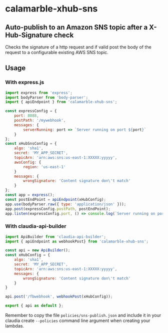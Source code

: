 # calamarble-xhub-sns
## Auto-publish to an Amazon SNS topic after a X-Hub-Signature check

Checks the signature of a http request and if valid post the body of the request
to a configurable existing AWS SNS topic.

## Usage

### With express.js

```javascript
import express from 'express';
import bodyParser from 'body-parser';
import { apiEndpoint } from 'calamarble-xhub-sns';

const expressConfig = {
    port: 8088,
    postPath: '/mywebhook',
    messages: {
        serverRunning: port => `Server running on port ${port}`
    }
};
const xHubSnsConfig = {
    algo: 'sha1',
    secret: 'MY_APP_SECRET',
    topicArn: 'arn:aws:sns:us-east-1:XXXXX:yyyyy',
    awsConfig: {
        region: 'us-east-1'
    }
    messages: {
        wrongSignature: 'Content signature don\'t match'
    }
};
const app = express();
const postEndPoint = apiEndpoint(xHubConfig);
app.use(bodyParser.raw({ type: 'application/json' }));
app.post(expressConfig.postPath, postEndPoint);
app.listen(expressConfig.port, () => console.log(`Server running on port ${expressConfig.port}`));

```

### With claudia-api-builder

```javascript
import ApiBuilder from 'claudia-api-builder';
import { apiEndpoint as webhookPost} from 'calamarble-xhub-sns';

const api = new ApiBuilder();
const xHubConfig = {
    algo: 'sha1',
    secret: 'MY_APP_SECRET',
    topicArn: 'arn:aws:sns:us-east-1:XXXXX:yyyyy',
    messages: {
        wrongSignature: 'Content signature don\'t match'
    }
}

api.post('/fbwebhook', webhookPost(xHubConfig));

export { api as default };
```

Remember to copy the file ```policies/sns-publish.json``` and include it in your
claudia create ```--policies``` command line argument when creating your lambdas.
